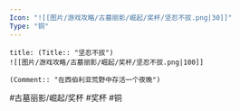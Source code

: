 ```yaml
---
Icon: "![[图片/游戏攻略/古墓丽影/崛起/奖杯/坚忍不拔.png|30]]"
Type: "铜"
---
```

```ad-common-bronze-trophy
title: (Title:: "坚忍不拔")
![[图片/游戏攻略/古墓丽影/崛起/奖杯/坚忍不拔.png|100]]

(Comment:: "在西伯利亚荒野中存活一个夜晚")
```

#古墓丽影/崛起/奖杯 #奖杯 #铜
